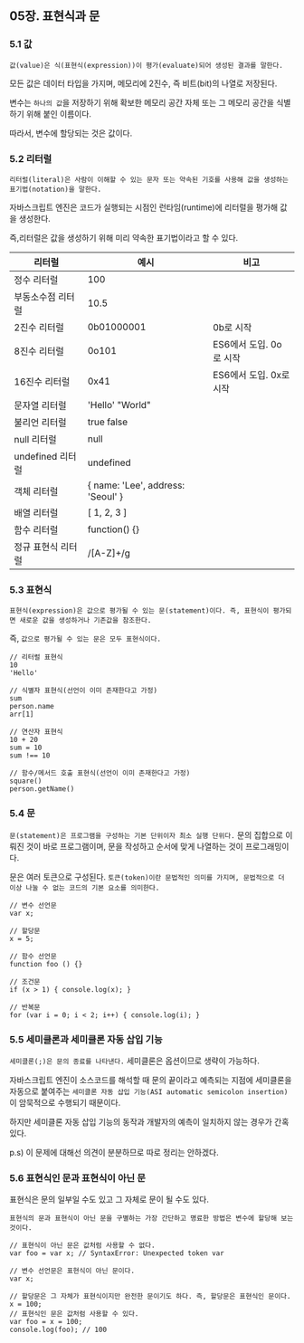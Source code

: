 ## **05장. 표현식과 문**

### **5.1 값**

`값(value)은 식(표현식(expression))이 평가(evaluate)되어 생성된 결과를 말한다.`

모든 값은 데이터 타입을 가지며, 메모리에 2진수, 즉 비트(bit)의 나열로 저장된다.

변수는 `하나의 값`을 저장하기 위해 확보한 메모리 공간 자체 또는 그 메모리 공간을 식별하기 위해 붙인 이름이다.

따라서, 변수에 할당되는 것은 값이다.

### **5.2 리터럴**

`리터럴(literal)은 사람이 이해할 수 있는 문자 또는 약속된 기호를 사용해 값을 생성하는 표기법(notation)을 말한다.`

자바스크립트 엔진은 코드가 실행되는 시점인 런타임(runtime)에 리터럴을 평가해 값을 생성한다.

즉,리터럴은 값을 생성하기 위해 미리 약속한 표기법이라고 할 수 있다.

| **리터럴** | **예시** | **비고** |
| --- | --- | --- |
| 정수 리터럴 | 100 |   |
| 부동소수점 리터럴 | 10.5 |   |
| 2진수 리터럴 | 0b01000001 | 0b로 시작 |
| 8진수 리터럴 | 0o101 | ES6에서 도입. 0o로 시작 |
| 16진수 리터럴 | 0x41 | ES6에서 도입. 0x로 시작 |
| 문자열 리터럴 | 'Hello'   "World" |   |
| 불리언 리터럴 | true   false |   |
| null 리터럴 | null |   |
| undefined 리터럴 | undefined |   |
| 객체 리터럴 | { name: 'Lee', address: 'Seoul' } |   |
| 배열 리터럴 | \[ 1, 2, 3 \] |   |
| 함수 리터럴 | function() {} |   |
| 정규 표현식 리터럴 | /\[A-Z\]+/g |   |

### **5.3 표현식**

`표현식(expression)은 값으로 평가될 수 있는 문(statement)이다. 즉, 표현식이 평가되면 새로운 값을 생성하거나 기존값을 참조한다.`

즉, `값으로 평가될 수 있는 문은 모두 표현식이다.`

```
// 리터럴 표현식
10
'Hello'

// 식별자 표현식(선언이 이미 존재한다고 가정)
sum
person.name
arr[1]

// 연산자 표현식
10 + 20
sum = 10
sum !== 10

// 함수/메서드 호출 표현식(선언이 이미 존재한다고 가정)
square()
person.getName()
```

### **5.4 문**

`문(statement)은 프로그램을 구성하는 기본 단위이자 최소 실행 단위다.` 문의 집합으로 이뤄진 것이 바로 프로그램이며, 문을 작성하고 순서에 맞게 나열하는 것이 프로그래밍이다.

문은 여러 토큰으로 구성된다. `토큰(token)이란 문법적인 의미를 가지며, 문법적으로 더 이상 나눌 수 없는 코드의 기본 요소를 의미한다.`

```
// 변수 선언문
var x;

// 할당문
x = 5;

// 함수 선언문
function foo () {}

// 조건문
if (x > 1) { console.log(x); }

// 반복문
for (var i = 0; i < 2; i++) { console.log(i); }
```

### **5.5 세미클론과 세미클론 자동 삽입 기능**

`세미클론(;)은 문의 종료를 나타낸다.` 세미클론은 옵션이므로 생략이 가능하다.

자바스크립트 엔진이 소스코드를 해석할 때 문의 끝이라고 예측되는 지점에 세미클론을 자동으로 붙여주는 `세미클론 자동 삽입 기능(ASI automatic semicolon insertion)`이 암묵적으로 수행되기 때문이다.

하지만 세미클론 자동 삽입 기능의 동작과 개발자의 예측이 일치하지 않는 경우가 간혹 있다.

p.s) 이 문제에 대해선 의견이 분분하므로 따로 정리는 안하겠다.

### **5.6 표현식인 문과 표현식이 아닌 문**

표현식은 문의 일부일 수도 있고 그 자체로 문이 될 수도 있다.

`표현식의 문과 표현식이 아닌 문을 구별하는 가장 간단하고 명료한 방법은 변수에 할당해 보는 것이다.`

```
// 표현식이 아닌 문은 값처럼 사용할 수 없다.
var foo = var x; // SyntaxError: Unexpected token var

// 변수 선언문은 표현식이 아닌 문이다.
var x;

// 할당문은 그 자체가 표현식이지만 완전한 문이기도 하다. 즉, 할당문은 표현식인 문이다.
x = 100;
// 표현식인 문은 값처럼 사용할 수 있다.
var foo = x = 100;
console.log(foo); // 100
```
